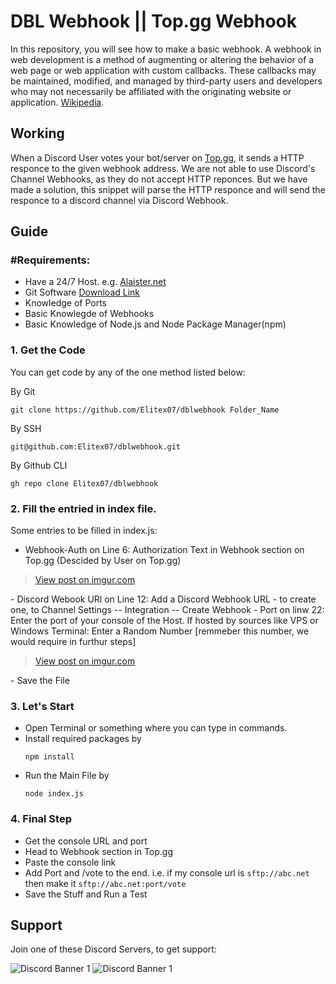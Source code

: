 # DBL Webhook || Top.gg Webhook
In this repository, you will see how to make a basic webhook. A webhook in web development is a method of augmenting or altering the behavior of a web page or web application with custom callbacks. These callbacks may be maintained, modified, and managed by third-party users and developers who may not necessarily be affiliated with the originating website or application. [Wikipedia](https://en.wikipedia.org/wiki/Webhook).

## Working
When a Discord User votes your bot/server on [Top.gg](https://top.gg), it sends a HTTP responce to the given webhook address. We are not able to use Discord's Channel Webhooks, as they do not accept HTTP reponces. But we have made a solution, this snippet will parse the HTTP responce and will send the responce to a discord channel via Discord Webhook.

## Guide
### #Requirements:
- Have a 24/7 Host. e.g. [Alaister.net](https://alaister.net/)
- Git Software [Download Link](https://git-scm.com/downloads)
- Knowledge of Ports
- Basic Knowlegde of Webhooks
- Basic Knowledge of Node.js and Node Package Manager(npm)

### 1. Get the Code
You can get code by any of the one method listed below:

By Git
```
git clone https://github.com/Elitex07/dblwebhook Folder_Name
```
By SSH
```
git@github.com:Elitex07/dblwebhook.git
```
By Github CLI
```
gh repo clone Elitex07/dblwebhook
```

### 2. Fill the entried in index file.
Some entries to be filled in index.js:
- Webhook-Auth on Line 6: Authorization Text in Webhook section on Top.gg (Descided by User on Top.gg)
<blockquote class="imgur-embed-pub" lang="en" data-id="flD6Duq"><a href="https://imgur.com/flD6Duq">View post on imgur.com</a></blockquote>
- Discord Webook URl on Line 12: Add a Discord Webhook URL - to create one, to Channel Settings -- Integration -- Create Webhook
- Port on linw 22: Enter the port of your console of the Host. If hosted by sources like VPS or Windows Terminal: Enter a Random Number [remmeber this number, we would require in furthur steps]
<blockquote class="imgur-embed-pub" lang="en" data-id="gy8NgW6"><a href="https://imgur.com/gy8NgW6">View post on imgur.com</a></blockquote>
- Save the File

### 3. Let's Start
- Open Terminal or something where you can type in commands.
- Install required packages by
  ```
  npm install
  ```
- Run the Main File by
  ```
  node index.js
  ```
### 4. Final Step
- Get the console URL and port
- Head to Webhook section in Top.gg
- Paste the console link
- Add Port and /vote to the end. i.e. if my console url is `sftp://abc.net` then make it `sftp://abc.net:port/vote`
- Save the Stuff and Run a Test

## Support
Join one of these Discord Servers, to get support:

<img src="https://discordapp.com/api/guilds/890225986375929866/widget.png?style=banner1" url='https://discord.gg/2SEEZ86pyj' alt="Discord Banner 1"/>

<img src="https://discordapp.com/api/guilds/789443193989103648/widget.png?style=banner1" url='https://discord.gg/TvjrWtEuyP' alt="Discord Banner 1"/>

